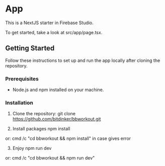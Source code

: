 # App

This is a NextJS starter in Firebase Studio.

To get started, take a look at src/app/page.tsx.

## Getting Started

Follow these instructions to set up and run the app locally after cloning the repository.

### Prerequisites

*   Node.js and npm installed on your machine.

### Installation

1.  Clone the repository:
git clone https://github.com/bitdinker/bbworkout.git

2.  Install packages
npm install

or: cmd /c "cd bbworkout && npm install"
in case gives error

3.  Enjoy
npm run dev

or: cmd /c "cd bbworkout && npm run dev"
